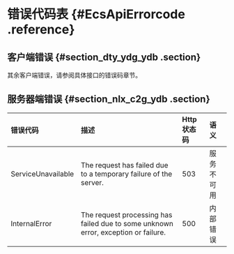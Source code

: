 # 错误代码表 {#EcsApiErrorcode .reference}

## 客户端错误 {#section_dty_ydg_ydb .section}

其余客户端错误，请参阅具体接口的错误码章节。

## 服务器端错误 {#section_nlx_c2g_ydb .section}

|错误代码|描述|Http 状态码|语义|
|:---|:-|:-------|:-|
|ServiceUnavailable|The request has failed due to a temporary failure of the server.|503|服务不可用|
|InternalError|The request processing has failed due to some unknown error, exception or failure.|500|内部错误|


